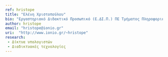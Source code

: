 ```yaml
---
ref: hristope
title: "Ελένη Χριστοπούλου"
bio: "Εργαστηριακό Διδακτικό Προσωπικό (Ε.ΔΙ.Π.) ΠΕ Τμήματος Πληροφορικής"
author: hristope
email: "hristope@ionio.gr"
uri:  "http://www.ionio.gr/~hristope"
research:
 - Δίκτυα υπολογιστών
 - Διαδικτυακές τεχνολογίες
---
```

